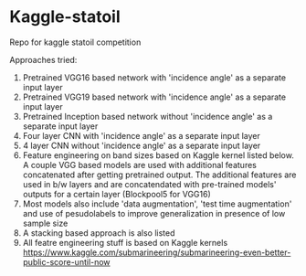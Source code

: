 # Kaggle-statoil
Repo for kaggle statoil competition

Approaches tried:

1. Pretrained VGG16 based network with 'incidence angle' as a separate input layer
2. Pretrained VGG19 based network with 'incidence angle' as a separate input layer
3. Pretrained Inception based network without 'incidence angle' as a separate input layer
4. Four layer CNN with 'incidence angle' as a separate input layer
5. 4 layer CNN without 'incidence angle' as a separate input layer
6. Feature engineering on band sizes based on Kaggle kernel listed below. A couple VGG based models are used with additional features concatenated after getting pretrained output. The additional features are used in b/w layers and are concatendated with pre-trained models' outputs for a certain layer (Blockpool5 for VGG16)
7. Most models also include 'data augmentation', 'test time augmentation' and use of pesudolabels to improve generalization in presence  of low sample size
8. A stacking based approach is also listed
9. All featre engineering stuff is based on Kaggle kernels https://www.kaggle.com/submarineering/submarineering-even-better-public-score-until-now
